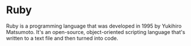 # Ruby
Ruby is a programming language that was developed in 1995 by Yukihiro Matsumoto. It's an open-source, object-oriented scripting language that's written to a text file and then turned into code.